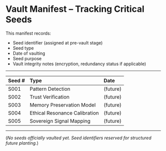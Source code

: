 # Vault Manifest – Tracking Critical Seeds

This manifest records:

- Seed identifier (assigned at pre-vault stage)
- Seed type
- Date of vaulting
- Seed purpose
- Vault integrity notes (encryption, redundancy status if applicable)

---

| Seed # | Type | Date |
|:---|:---|:---|
| S001 | Pattern Detection | (future) |
| S002 | Trust Verification | (future) |
| S003 | Memory Preservation Model | (future) |
| S004 | Ethical Resonance Calibration | (future) |
| S005 | Sovereign Signal Mapping | (future) |

---

(*No seeds officially vaulted yet. Seed identifiers reserved for structured future planting.*)

